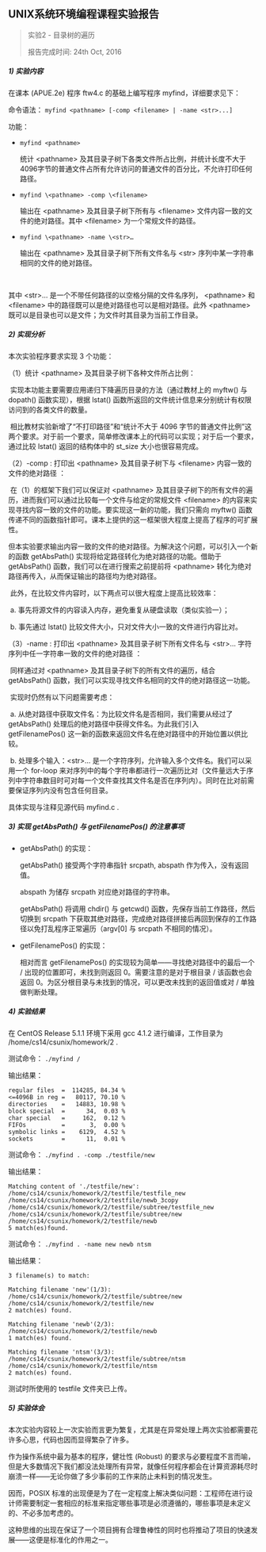 ## UNIX系统环境编程课程实验报告

> 实验2 - 目录树的遍历
>
> 报告完成时间: 24th Oct, 2016



##### 1) 实验内容

在课本 (APUE.2e) 程序 ftw4.c 的基础上编写程序 myfind，详细要求见下：

命令语法： ```myfind <pathname> [-comp <filename> | -name <str>...]```

功能：

* ```myfind <pathname>```

  统计 \<pathname> 及其目录子树下各类文件所占比例，并统计长度不大于4096字节的普通文件占所有允许访问的普通文件的百分比，不允许打印任何路径。


* ```myfind \<pathname> -comp \<filename>```

  输出在 \<pathname> 及其目录子树下所有与 \<filename> 文件内容一致的文件的绝对路径。其中 \<filename> 为一个常规文件的路径。


* ```myfind \<pathname> -name \<str>…```

  输出在 \<pathname> 及其目录子树下所有文件名与 \<str> 序列中某一字符串相同的文件的绝对路径。   

  ​

其中 \<str>… 是一个不带任何路径的以空格分隔的文件名序列， \<pathname> 和 \<filename> 中的路径既可以是绝对路径也可以是相对路径。此外 \<pathname> 既可以是目录也可以是文件；为文件时其目录为当前工作目录。

##### 2) 实现分析

本次实验程序要求实现 3 个功能：

（1）统计 \<pathname> 及其目录子树下各种文件所占比例：

​	实现本功能主要需要应用递归下降遍历目录的方法（通过教材上的 myftw() 与 dopath() 函数实现），根据 lstat() 函数所返回的文件统计信息来分别统计有权限访问到的各类文件的数量。

​	相比教材实验新增了“不打印路径”和“统计不大于 4096 字节的普通文件比例”这两个要求。对于前一个要求，简单修改课本上的代码可以实现；对于后一个要求，通过比较 lstat() 返回的结构体中的 st_size 大小也很容易完成。

（2）-comp : 打印出 \<pathname> 及其目录子树下与 \<filename> 内容一致的文件的绝对路径 ：

​	在（1）的框架下我们可以保证对 \<pathname> 及其目录子树下的所有文件的遍历，进而我们可以通过比较每一个文件与给定的常规文件 \<filename> 的内容来实现寻找内容一致的文件的功能。要实现这一新的功能，我们只需向 myftw() 函数传递不同的函数指针即可。课本上提供的这一框架很大程度上提高了程序的可扩展性。

​	但本实验要求输出内容一致的文件的绝对路径。为解决这个问题，可以引入一个新的函数 getAbsPath() 实现将给定路径转化为绝对路径的功能。借助于 getAbsPath() 函数，我们可以在进行搜索之前提前将 \<pathname> 转化为绝对路径再传入，从而保证输出的路径均为绝对路径。

​	此外，在比较文件内容时，以下两点可以很大程度上提高比较效率：

​	  a. 事先将源文件的内容读入内存，避免重复从硬盘读取（类似实验一）；

​	  b. 事先通过 lstat() 比较文件大小，只对文件大小一致的文件进行内容比对。

（3）-name : 打印出 \<pathname> 及其目录子树下所有文件名与 \<str>... 字符序列中任一字符串一致的文件的绝对路径 ：

​	同样通过对 \<pathname> 及其目录子树下的所有文件的遍历，结合 getAbsPath() 函数，我们可以实现寻找文件名相同的文件的绝对路径这一功能。

​	实现时仍然有以下问题需要考虑：

​	a. 从绝对路径中获取文件名：为比较文件名是否相同，我们需要从经过了 getAbsPath() 处理后的绝对路径中获得文件名。为此我们引入 getFilenamePos() 这一新的函数来返回文件名在绝对路径中的开始位置以供比较。

​	b. 处理多个输入：\<str>... 是一个字符序列，允许输入多个文件名。我们可以采用一个 for-loop 来对序列中的每个字符串都进行一次遍历比对（文件量远大于序列中字符串数目时可对每一个文件查找其文件名是否在序列内）。同时在比对前需要保证序列内没有包含任何目录。

具体实现与注释见源代码 myfind.c .

##### 3) 实现 getAbsPath() 与 getFilenamePos() 的注意事项

* getAbsPath() 的实现：

  ​getAbsPath() 接受两个字符串指针 srcpath, abspath 作为传入，没有返回值。

  ​abspath 为储存 srcpath 对应绝对路径的字符串。

  ​getAbsPath() 将调用 chdir() 与 getcwd() 函数，先保存当前工作路径，然后切换到 srcpath 下获取其绝对路径，完成绝对路径拼接后再回到保存的工作路径以免打乱程序正常遍历（argv[0] 与 srcpath 不相同的情况）。

* getFilenamePos() 的实现：

  ​相对而言 getFilenamePos() 的实现较为简单——寻找绝对路径中的最后一个 / 出现的位置即可，未找到则返回 0。需要注意的是对于根目录 / 该函数也会返回 0。为区分根目录与未找到的情况，可以更改未找到的返回值或对 / 单独做判断处理。

##### 4) 实验结果

在 CentOS Release 5.1.1 环境下采用 gcc 4.1.2 进行编译，工作目录为 /home/cs14/csunix/homework/2 .

测试命令： ```./myfind /```

输出结果：
```
regular files  =  114285, 84.34 %
<=4096B in reg =   80117, 70.10 %
directories    =   14883, 10.98 %
block special  =      34,  0.03 %
char special   =     162,  0.12 %
FIFOs          =       3,  0.00 %
symbolic links =    6129,  4.52 %
sockets        =      11,  0.01 %
```
测试命令： ```./myfind . -comp ./testfile/new```

输出结果：
```
Matching content of './testfile/new':
/home/cs14/csunix/homework/2/testfile/testfile_new
/home/cs14/csunix/homework/2/testfile/newb_3copy
/home/cs14/csunix/homework/2/testfile/subtree/testfile_new
/home/cs14/csunix/homework/2/testfile/subtree/new
/home/cs14/csunix/homework/2/testfile/newb
5 match(es)found.
```
测试命令： ```./myfind . -name new newb ntsm```

输出结果：
```
3 filename(s) to match:

Matching filename 'new'(1/3):
/home/cs14/csunix/homework/2/testfile/subtree/new
/home/cs14/csunix/homework/2/testfile/new
2 match(es) found.

Matching filename 'newb'(2/3):
/home/cs14/csunix/homework/2/testfile/newb
1 match(es) found.

Matching filename 'ntsm'(3/3):
/home/cs14/csunix/homework/2/testfile/subtree/ntsm
/home/cs14/csunix/homework/2/testfile/ntsm
2 match(es) found.
```
测试时所使用的 testfile 文件夹已上传。

##### 5) 实验体会

本次实验内容较上一次实验而言更为繁复，尤其是在异常处理上两次实验都需要花许多心思，代码也因而显得繁杂了许多。

作为操作系统中最为基本的程序，健壮性 (Robust) 的要求与必要程度不言而喻，但是大多数情况下我们都没法处理所有异常，就像任何程序都会在计算资源耗尽时崩溃一样——无论你做了多少事前的工作来防止未料到的情况发生。

因而，POSIX 标准的出现便是为了在一定程度上解决类似问题：工程师在进行设计师需要制定一套相应的标准来指定哪些事项是必须遵循的，哪些事项是未定义的、不必多加考虑的。

这种思维的出现在保证了一个项目拥有合理鲁棒性的同时也将推动了项目的快速发展——这便是标准化的作用之一。
